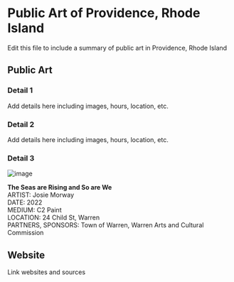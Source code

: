 # Public Art of Providence, Rhode Island

Edit this file to include a summary of public art in Providence, Rhode Island

## Public Art

### Detail 1
Add details here including images, hours, location, etc.

### Detail 2
Add details here including images, hours, location, etc.

### Detail 3
![image](https://user-images.githubusercontent.com/132607494/236925590-f705ceb1-cabc-468d-b724-509e8651e3a7.png)

**The Seas are Rising and So are We** <br>
ARTIST: Josie Morway <br>
DATE: 2022 <br>
MEDIUM: C2 Paint <br>
LOCATION: 24 Child St, Warren <br>
PARTNERS, SPONSORS: Town of Warren, Warren Arts and Cultural Commission <br>

## Website

Link websites and sources

